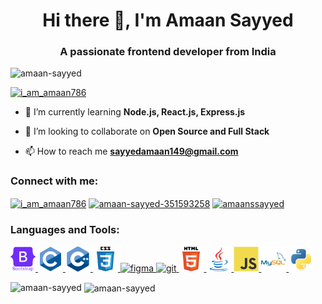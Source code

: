 <h1 align="center">Hi there 👋, I'm Amaan Sayyed</h1>
<h3 align="center">A passionate frontend developer from India</h3>

<p align="left"> <img src="https://komarev.com/ghpvc/?username=amaan-sayyed&label=Profile%20views&color=0e75b6&style=flat" alt="amaan-sayyed" /> </p>

<p align="left"> <a href="https://twitter.com/i_am_amaan786" target="blank"><img src="https://img.shields.io/twitter/follow/i_am_amaan786?logo=twitter&style=for-the-badge" alt="i_am_amaan786" /></a> </p>

- 🌱 I’m currently learning **Node.js, React.js, Express.js**

- 👯 I’m looking to collaborate on **Open Source and Full Stack**

- 📫 How to reach me **sayyedamaan149@gmail.com**

<h3 align="left">Connect with me:</h3>
<p align="left">
<a href="https://twitter.com/i_am_amaan786" target="blank"><img align="center" src="https://raw.githubusercontent.com/rahuldkjain/github-profile-readme-generator/master/src/images/icons/Social/twitter.svg" alt="i_am_amaan786" height="30" width="40" /></a>
<a href="https://linkedin.com/in/amaan-sayyed-351593258" target="blank"><img align="center" src="https://raw.githubusercontent.com/rahuldkjain/github-profile-readme-generator/master/src/images/icons/Social/linked-in-alt.svg" alt="amaan-sayyed-351593258" height="30" width="40" /></a>
<a href="https://instagram.com/amaanssayyed" target="blank"><img align="center" src="https://raw.githubusercontent.com/rahuldkjain/github-profile-readme-generator/master/src/images/icons/Social/instagram.svg" alt="amaanssayyed" height="30" width="40" /></a>
</p>

<h3 align="left">Languages and Tools:</h3>
<p align="left"> <a href="https://getbootstrap.com" target="_blank" rel="noreferrer"> <img src="https://raw.githubusercontent.com/devicons/devicon/master/icons/bootstrap/bootstrap-plain-wordmark.svg" alt="bootstrap" width="40" height="40"/> </a> <a href="https://www.cprogramming.com/" target="_blank" rel="noreferrer"> <img src="https://raw.githubusercontent.com/devicons/devicon/master/icons/c/c-original.svg" alt="c" width="40" height="40"/> </a> <a href="https://www.w3schools.com/cpp/" target="_blank" rel="noreferrer"> <img src="https://raw.githubusercontent.com/devicons/devicon/master/icons/cplusplus/cplusplus-original.svg" alt="cplusplus" width="40" height="40"/> </a> <a href="https://www.w3schools.com/css/" target="_blank" rel="noreferrer"> <img src="https://raw.githubusercontent.com/devicons/devicon/master/icons/css3/css3-original-wordmark.svg" alt="css3" width="40" height="40"/> </a> <a href="https://www.figma.com/" target="_blank" rel="noreferrer"> <img src="https://www.vectorlogo.zone/logos/figma/figma-icon.svg" alt="figma" width="40" height="40"/> </a> <a href="https://git-scm.com/" target="_blank" rel="noreferrer"> <img src="https://www.vectorlogo.zone/logos/git-scm/git-scm-icon.svg" alt="git" width="40" height="40"/> </a> <a href="https://www.w3.org/html/" target="_blank" rel="noreferrer"> <img src="https://raw.githubusercontent.com/devicons/devicon/master/icons/html5/html5-original-wordmark.svg" alt="html5" width="40" height="40"/> </a> <a href="https://www.java.com" target="_blank" rel="noreferrer"> <img src="https://raw.githubusercontent.com/devicons/devicon/master/icons/java/java-original.svg" alt="java" width="40" height="40"/> </a> <a href="https://developer.mozilla.org/en-US/docs/Web/JavaScript" target="_blank" rel="noreferrer"> <img src="https://raw.githubusercontent.com/devicons/devicon/master/icons/javascript/javascript-original.svg" alt="javascript" width="40" height="40"/> </a> <a href="https://www.mysql.com/" target="_blank" rel="noreferrer"> <img src="https://raw.githubusercontent.com/devicons/devicon/master/icons/mysql/mysql-original-wordmark.svg" alt="mysql" width="40" height="40"/> </a> <a href="https://www.python.org" target="_blank" rel="noreferrer"> <img src="https://raw.githubusercontent.com/devicons/devicon/master/icons/python/python-original.svg" alt="python" width="40" height="40"/> </a> </p>

<p><img align="left" src="https://github-readme-stats.vercel.app/api/top-langs?username=amaan-sayyed&show_icons=true&locale=en&layout=compact" alt="amaan-sayyed" /></p>

<p>&nbsp;<img align="center" src="https://github-readme-stats.vercel.app/api?username=amaan-sayyed&show_icons=true&locale=en" alt="amaan-sayyed" /></p>
